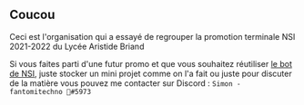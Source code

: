 ## Coucou

Ceci est l'organisation qui a essayé de regrouper la promotion terminale NSI 2021-2022 du Lycée Aristide Briand

Si vous faites parti d'une futur promo et que vous souhaitez réutiliser [le bot de NSI](https://github.com/Terminale-NSI-Aristide-Briand-2021-2022/NSI-Bot), juste stocker un mini projet comme on l'a fait ou juste pour discuter de la matière vous pouvez me contacter sur Discord : `Simon - fantomitechno 🦊#5973`
